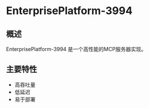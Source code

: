 # EnterprisePlatform-3994

## 概述

EnterprisePlatform-3994 是一个高性能的MCP服务器实现。

## 主要特性

- 高吞吐量
- 低延迟
- 易于部署
